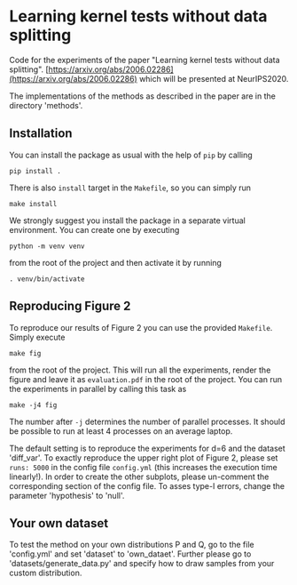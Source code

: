 # Learning kernel tests without data splitting

Code for the experiments of the paper "Learning kernel tests without
data splitting".
[https://arxiv.org/abs/2006.02286](https://arxiv.org/abs/2006.02286)
which will be presented at NeurIPS2020.

The implementations of the methods as described in the paper are in
the directory 'methods'.

## Installation

You can install the package as usual with the help of `pip` by calling

    pip install .

There is also `install` target in the `Makefile`, so you can simply run

    make install

We strongly suggest you install the package in a separate virtual
environment. You can create one by executing

    python -m venv venv

from the root of the project and then activate it by running

    . venv/bin/activate

## Reproducing Figure 2

To reproduce our results of Figure 2 you can use the provided
`Makefile`. Simply execute

    make fig

from the root of the project. This will run all the experiments,
render the figure and leave it as `evaluation.pdf` in the root of the
project. You can run the experiments in parallel by calling this task as

    make -j4 fig

The number after `-j` determines the number of parallel processes. It
should be possible to run at least 4 processes on an average laptop.

The default setting is to reproduce the experiments for d=6
and the dataset 'diff_var'. To exactly reproduce the upper right plot
of Figure 2, please set `runs: 5000` in the config file `config.yml`
(this increases the execution time linearly!). In order to create the
other subplots, please un-comment the corresponding section of the
config file. To asses type-I errors, change the parameter 'hypothesis'
to 'null'.

## Your own dataset

To test the method on your own distributions P and Q, go to the file
'config.yml' and set 'dataset' to 'own_dataet'. Further please go to
'datasets/generate_data.py' and specify how to draw samples from your
custom distribution.
